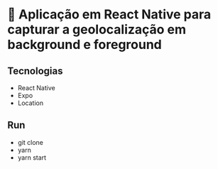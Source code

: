# :iphone: Aplicação em React Native para capturar a geolocalização em background e foreground


## Tecnologias

 - React Native
 - Expo
 - Location
 
 
 
## Run
 - git clone 
 - yarn
 - yarn start
 
